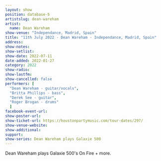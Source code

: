 ```yaml
---
layout: show
position: database-5
artistslug: dean-wareham
artist:
  name: Dean Wareham
show-venue: "Independance, Madrid, Spain"
title: "11th July 2022 - Dean Wareham - Independance, Madrid, Spain"
address: 
show-notes: 
show-setlist:
show-date: 2022-07-11
date-added: 2022-01-27
category: 2022
show-radio:
show-lastfm:
show-cancelled: false
performers: [
  "Dean Wareham - guitar/vocals",
  "Britta Phillips - bass",
  "Derek See - guitar",
  "Roger Brogan - drums"
  ]
facebook-event-url:
show-poster-url: 
show-ticket-url: https://houstonpartymusic.com/tour-dates/297/
show-venue-website:
show-additional:
support:
show-series: Dean Wareham plays Galaxie 500
---
```

Dean Wareham plays Galaxie 500's On Fire + more. 
